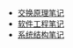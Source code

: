 <!-- docs/_sidebar.md --> 

* [交换原理笔记](S3/Switch.md) 
* [软件工程笔记](S3/Software.md) 
* [系统结构笔记](S3/计算机系统结构.md) 